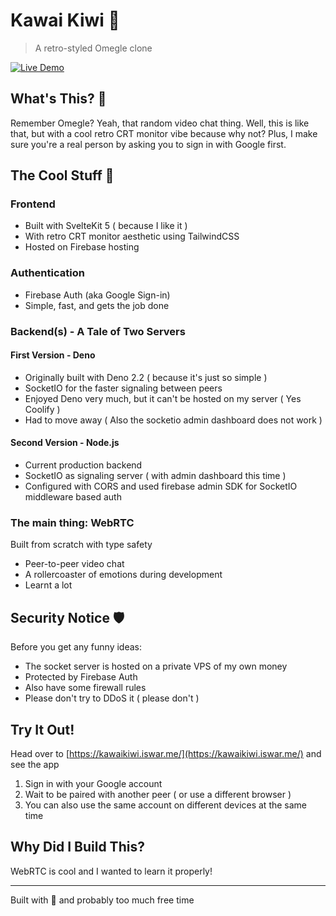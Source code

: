 # Kawai Kiwi 🎥
> A retro-styled Omegle clone

[![Live Demo](https://img.shields.io/badge/Live-Demo-brightgreen)](https://kawaikiwi.iswar.me/)

## What's This? 🤔

Remember Omegle? Yeah, that random video chat thing. Well, this is like that, but with a cool retro CRT monitor vibe because why not? Plus, I make sure you're a real person by asking you to sign in with Google first.

## The Cool Stuff 🚀

### Frontend
- Built with SvelteKit 5 ( because I like it )
- With retro CRT monitor aesthetic using TailwindCSS
- Hosted on Firebase hosting

### Authentication
- Firebase Auth (aka Google Sign-in)
- Simple, fast, and gets the job done

### Backend(s) - A Tale of Two Servers

#### First Version - Deno
- Originally built with Deno 2.2 ( because it's just so simple )
- SocketIO for the faster signaling between peers
- Enjoyed Deno very much, but it can't be hosted on my server ( Yes Coolify )
- Had to move away ( Also the socketio admin dashboard does not work )

#### Second Version - Node.js
- Current production backend
- SocketIO as signaling server ( with admin dashboard this time )
- Configured with CORS and used firebase admin SDK for SocketIO middleware based auth

### The main thing: WebRTC
Built from scratch with type safety
- Peer-to-peer video chat
- A rollercoaster of emotions during development
- Learnt a lot

## Security Notice 🛡️

Before you get any funny ideas:
- The socket server is hosted on a private VPS of my own money
- Protected by Firebase Auth
- Also have some firewall rules
- Please don't try to DDoS it ( please don't )

## Try It Out!

Head over to [https://kawaikiwi.iswar.me/](https://kawaikiwi.iswar.me/) and see the app

1. Sign in with your Google account
2. Wait to be paired with another peer ( or use a different browser )
3. You can also use the same account on different devices at the same time

## Why Did I Build This?

WebRTC is cool and I wanted to learn it properly!

---

Built with 💖 and probably too much free time
